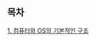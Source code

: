 ## 목차
[1. 컴퓨터와 OS의 기본적인 구조](https://github.com/dev-donghwan/interview/blob/main/OS/files/%EC%BB%B4%ED%93%A8%ED%84%B0%EC%99%80%20OS%EC%9D%98%20%EA%B8%B0%EB%B3%B8%EC%A0%81%EC%9D%B8%20%EA%B5%AC%EC%A1%B0.md)
